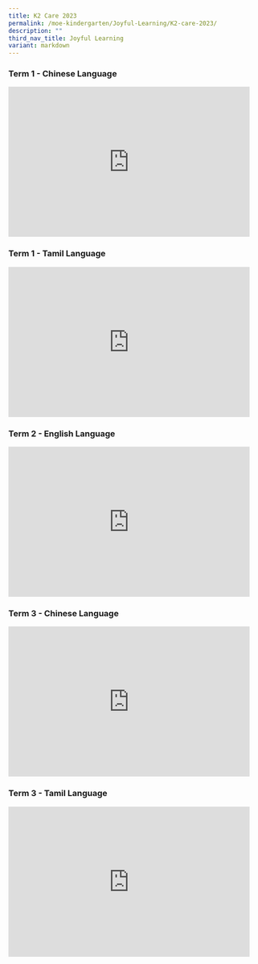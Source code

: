 ```yaml
---
title: K2 Care 2023
permalink: /moe-kindergarten/Joyful-Learning/K2-care-2023/
description: ""
third_nav_title: Joyful Learning
variant: markdown
---
```

### Term 1 - Chinese Language

<iframe src="https://docs.google.com/presentation/d/e/2PACX-1vSN7nvlwQu3RPBjwU8h2YCLF_e5tQaUFQCtOH55PGTTfYxfmZGVG8owFoBzAG6eMmeddI7PMx0ruaBr/embed?start=true&amp;loop=true&amp;delayms=3000" frameborder="0" width="480" height="299" allowfullscreen="true"></iframe>

### Term 1 - Tamil Language
<iframe allowfullscreen="true" height="299" width="480" frameborder="0" src="https://docs.google.com/presentation/d/e/2PACX-1vSw4N6dMubQXrBD2TA0mGUV575JQvGGQ9o9ijPm250nLqAr-Gj6v3ZpORLdguD8rKEMJrGoCkLuQCH0/embed?start=true&amp;loop=true&amp;delayms=3000"></iframe>

### Term 2 - English Language
<iframe src="https://docs.google.com/presentation/d/e/2PACX-1vQ9oaLSNrRHhPMpu-TZveYP5paW5xeVDVVDnffm4BC1Go0VQpMCugLbeGLtKgaZV6kMRMuiBFVJgVQr/embed?start=true&amp;loop=true&amp;delayms=3000" frameborder="0" width="480" height="299" allowfullscreen="true"></iframe>

### Term 3 - Chinese Language
<iframe allowfullscreen="true" height="299" width="480" frameborder="0" src="https://docs.google.com/presentation/d/e/2PACX-1vSrwJKpRs95dNLbGds6CDqsTbroiNHc34-_OFYU6AB5kpxKHqgJ0rGUi3YFUjKpeHz_f7qZbtyBn7qS/embed?start=true&amp;loop=true&amp;delayms=3000"></iframe>

### Term 3 - Tamil Language
<iframe allowfullscreen="true" height="299" width="480" frameborder="0" src="https://docs.google.com/presentation/d/e/2PACX-1vSkiMUzsVh2kkZxeF6EzArl_f0dVwgbTOmHlaLodaFbWrUpkyrw_sFGiiWbkjlcPAntdQqWbSwtC9xi/embed?start=true&amp;loop=true&amp;delayms=3000"></iframe>